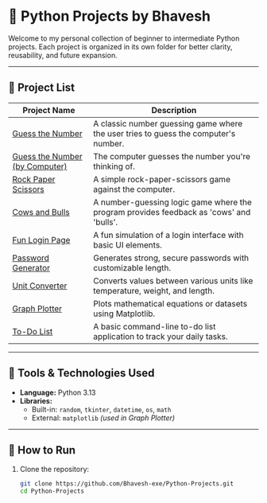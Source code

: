 # 🐍 Python Projects by Bhavesh

Welcome to my personal collection of beginner to intermediate Python projects. Each project is organized in its own folder for better clarity, reusability, and future expansion.

---

## 📂 Project List

| Project Name | Description |
|--------------|-------------|
| [Guess the Number](./Guess_no/Guess_no.py) | A classic number guessing game where the user tries to guess the computer's number. |
| [Guess the Number (by Computer)](./Guess_no_by_Computer/Guess_no_by_Computer.py) | The computer guesses the number you're thinking of. |
| [Rock Paper Scissors](./Rock_Paper_Scissor/Rock%20Paper%20Scissor.py) | A simple rock-paper-scissors game against the computer. |
| [Cows and Bulls](./Cows_and_Bulls/Cows_and_Bulls.py) | A number-guessing logic game where the program provides feedback as 'cows' and 'bulls'. |
| [Fun Login Page](./Fun_LoginPage/Fun_LoginPage.py) | A fun simulation of a login interface with basic UI elements. |
| [Password Generator](./Password_Generator/Password%20Generator.py) | Generates strong, secure passwords with customizable length. |
| [Unit Converter](./Unit_Converter/Unit_Converter.py) | Converts values between various units like temperature, weight, and length. |
| [Graph Plotter](./Graph_Plotter/Graph_Plotter.py) | Plots mathematical equations or datasets using Matplotlib. |
| [To-Do List](./To-Do_List/To-Do%20List.py) | A basic command-line to-do list application to track your daily tasks. |

---

## 🧰 Tools & Technologies Used

- **Language:** Python 3.13
- **Libraries:** 
  - Built-in: `random`, `tkinter`, `datetime`, `os`, `math`
  - External: `matplotlib` *(used in Graph Plotter)*

---

## 🚀 How to Run

1. Clone the repository:
   ```bash
   git clone https://github.com/Bhavesh-exe/Python-Projects.git
   cd Python-Projects
